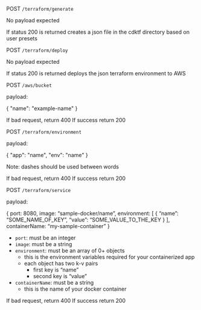 POST `/terraform/generate`

No payload expected

If status 200 is returned creates a json file in the cdktf directory based on user presets


POST `/terraform/deploy`

No payload expected

If status 200 is returned deploys the json terraform environment to AWS

POST `/aws/bucket`

payload:

{
  "name": "example-name"
}

If bad request, return 400
If success return 200

POST `/terraform/environment`

payload:

{
  "app": "name",
  "env": "name"
}

Note: dashes should be used between words

If bad request, return 400
If success return 200

POST `/terraform/service`

payload:

{
  port: 8080,
  image: “sample-docker/name”,
  environment: [
    {
      “name”: “SOME_NAME_OF_KEY”,
      “value”: “SOME_VALUE_TO_THE_KEY
    }
  ],
  containerName: “my-sample-container”
}
  - `port`: must be an integer
  - `image`: must be a string
  - `environment`: must be an array of 0+ objects
    - this is the environment variables required for your containerized app
    - each object has two k-v pairs
      - first key is “name”
      - second key is “value”
  - `containerName`: must be a string
    - this is the name of your docker container

If bad request, return 400
If success return 200
